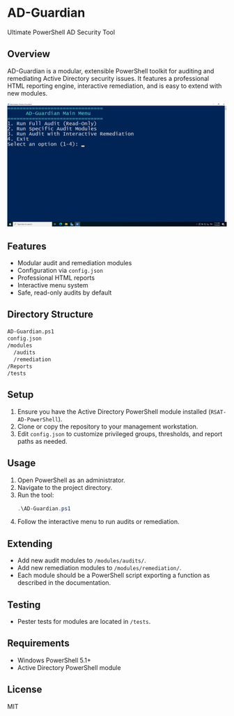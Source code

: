 # AD-Guardian

Ultimate PowerShell AD Security Tool

## Overview
AD-Guardian is a modular, extensible PowerShell toolkit for auditing and remediating Active Directory security issues. It features a professional HTML reporting engine, interactive remediation, and is easy to extend with new modules.

![](/assets/ad-guardian-script.png)


## Features
- Modular audit and remediation modules
- Configuration via `config.json`
- Professional HTML reports
- Interactive menu system
- Safe, read-only audits by default

## Directory Structure
```
AD-Guardian.ps1
config.json
/modules
  /audits
  /remediation
/Reports
/tests
```

## Setup
1. Ensure you have the Active Directory PowerShell module installed (`RSAT-AD-PowerShell`).
2. Clone or copy the repository to your management workstation.
3. Edit `config.json` to customize privileged groups, thresholds, and report paths as needed.

## Usage
1. Open PowerShell as an administrator.
2. Navigate to the project directory.
3. Run the tool:
   ```powershell
   .\AD-Guardian.ps1
   ```
4. Follow the interactive menu to run audits or remediation.

## Extending
- Add new audit modules to `/modules/audits/`.
- Add new remediation modules to `/modules/remediation/`.
- Each module should be a PowerShell script exporting a function as described in the documentation.

## Testing
- Pester tests for modules are located in `/tests`.

## Requirements
- Windows PowerShell 5.1+
- Active Directory PowerShell module

## License
MIT 
